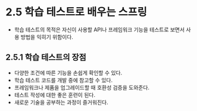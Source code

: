 # 2.5 학습 테스트로 배우는 스프링

- 학습 테스트의 목적은 자신이 사용할 API나 프레임워크 기능을 테스트로 보면서 사용 방법을 익히기 위함이다.

## 2.5.1 학습 테스트의 장점

- 다양한 조건에 따른 기능을 손쉽게 확인할 수 있다.
- 학습 테스트 코드를 개발 중에 참고할 수 있다.
- 프레임워크나 제품을 업그레이드할 때 호환성 검증을 도와준다.
- 테스트 작성에 대한 좋은 훈련이 된다.
- 새로운 기술을 공부하는 과정이 즐거워진다.